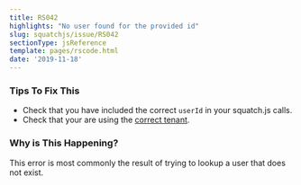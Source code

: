 ```yaml
---
title: RS042
highlights: "No user found for the provided id"
slug: squatchjs/issue/RS042
sectionType: jsReference
template: pages/rscode.html
date: '2019-11-18'
---
```


### Tips To Fix This

 - Check that you have included the correct `userId` in your squatch.js calls.
 - Check that your are using the [correct tenant](/success/navigating-the-portal/#install).

### Why is This Happening?

This error is most commonly the result of trying to lookup a user that does not exist.